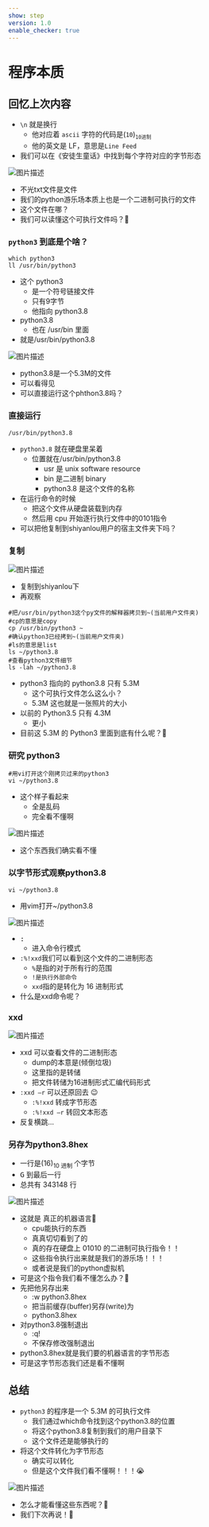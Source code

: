 ```yaml
---
show: step
version: 1.0
enable_checker: true
---
```


# 程序本质

## 回忆上次内容

- `\n` 就是换行
	- 他对应着 `ascii` 字符的代码是(`10`)<sub>`10进制`</sub>
	- 他的英文是 LF，意思是`Line Feed`
- 我们可以在《安徒生童话》中找到每个字符对应的字节形态

![图片描述](https://doc.shiyanlou.com/courses/uid1190679-20220930-1664542902104)

- 不光txt文件是文件
- 我们的python游乐场本质上也是一个二进制可执行的文件
- 这个文件在哪？
- 我们可以读懂这个可执行文件吗？🤔

### `python3` 到底是个啥？

```shell
which python3
ll /usr/bin/python3
```

- 这个 python3 
	- 是一个符号链接文件
	- 只有9字节
	- 他指向 python3.8
- python3.8
	- 也在 /usr/bin 里面
- 就是/usr/bin/python3.8


![图片描述](https://doc.shiyanlou.com/courses/uid1190679-20220916-1663336879504)

- python3.8是一个5.3M的文件
- 可以看得见
- 可以直接运行这个phthon3.8吗？



### 直接运行 

```shell
/usr/bin/python3.8
```

- `python3.8` 就在硬盘里呆着
  - 位置就在/usr/bin/python3.8
    - usr 是 unix software resource
    - bin 是二进制 binary
    - python3.8 是这个文件的名称
- 在运行命令的时候
	- 把这个文件从硬盘装载到内存
	- 然后用 cpu 开始逐行执行文件中的0101指令
- 可以把他复制到shiyanlou用户的宿主文件夹下吗？

### 复制

![图片描述](https://doc.shiyanlou.com/courses/uid1190679-20220916-1663337338316)

- 复制到shiyanlou下
- 再观察

```shell
#把/usr/bin/python3这个py文件的解释器拷贝到~(当前用户文件夹)
#cp的意思是copy
cp /usr/bin/python3 ~
#确认python3已经拷到~(当前用户文件夹)
#ls的意思是list
ls ~/python3.8
#查看python3文件细节
ls -lah ~/python3.8
```

- python3 指向的 python3.8 只有 5.3M
  - 这个可执行文件怎么这么小？
  - 5.3M 这也就是一张照片的大小
- 以前的 Python3.5 只有 4.3M
  - 更小
- 目前这 5.3M 的 Python3 里面到底有什么呢？🤔

### 研究 python3

```shell
#用vi打开这个刚拷贝过来的python3
vi ~/python3.8
```

- 这个样子看起来 
	- 全是乱码
	- 完全看不懂啊

![图片描述](https://doc.shiyanlou.com/courses/uid1190679-20220208-1644299480310)

- 这个东西我们确实看不懂

### 以字节形式观察python3.8

```
vi ~/python3.8
```

- 用vim打开~/python3.8

![图片描述](https://doc.shiyanlou.com/courses/uid1190679-20220917-1663378440931)

-  <kbd>:</kbd> 
	-  进入命令行模式
- `:%!xxd`我们可以看到这个文件的二进制形态
  - `%`是指的对于所有行的范围
  - `!是执行外部命令`
  - `xxd`指的是转化为 16 进制形式
- 什么是xxd命令呢？

### xxd

![图片描述](https://doc.shiyanlou.com/courses/uid1190679-20210303-1614751353811)

- xxd 可以查看文件的二进制形态
	- dump的本意是(倾倒垃圾)
	- 这里指的是转储
	- 把文件转储为16进制形式汇编代码形式
- `:xxd –r` 可以还原回去 😉
	- `:%!xxd` 转成字节形态
	- `:%!xxd –r` 转回文本形态
- 反复横跳...

### 另存为python3.8hex

- 一行是(16)<sub>10 进制 </sub> 个字节
- <kbd>G</kbd> 到最后一行
- 总共有 343148 行

![图片描述](https://doc.shiyanlou.com/courses/uid1190679-20220928-1664341476073)

- 这就是 真正的机器语言🤭
	- cpu能执行的东西
	- 真真切切看到了的
	- 真的存在硬盘上 01010 的二进制可执行指令！！
	- 这些指令执行出来就是我们的游乐场！！！
	- 或者说是我们的python虚拟机
- 可是这个指令我们看不懂怎么办？🤔
- 先把他另存出来
	- :w python3.8hex
	- 把当前缓存(buffer)另存(write)为
	- python3.8hex
- 对python3.8强制退出
	- :q!
	- 不保存修改强制退出
- python3.8hex就是我们要的机器语言的字节形态
- 可是这字节形态我们还是看不懂啊

## 总结

- `python3` 的程序是一个 5.3M 的可执行文件
  - 我们通过which命令找到这个python3.8的位置
  - 将这个python3.8复制到我们的用户目录下
  - 这个文件还是能够执行的
- 将这个文件转化为字节形态
  - 确实可以转化
  - 但是这个文件我们看不懂啊！！！😭

![图片描述](https://doc.shiyanlou.com/courses/uid1190679-20220928-1664341476073)

- 怎么才能看懂这些东西呢？🤔
- 我们下次再说！👋

